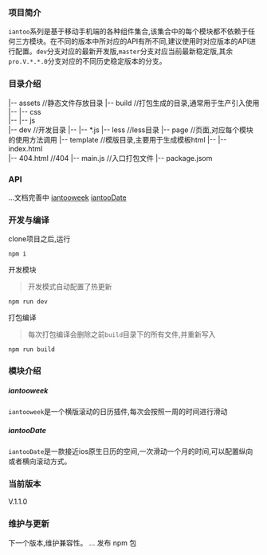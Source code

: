 ### 项目简介


`iantoo`系列是基于移动手机端的各种组件集合,该集合中的每个模块都不依赖于任何三方模块。在不同的版本中所对应的API有所不同,建议使用时对应版本的API进行配置。`dev`分支对应的最新开发版,`master`分支对应当前最新稳定版,其余`pro.V.*.*.0`分支对应的不同历史稳定版本的分支。





### 目录介绍


|-- assets  			//静态文件存放目录
|-- build				//打包生成的目录,通常用于生产引入使用
|--	 |-- css			
|--	 |-- js			
|-- dev					//开发目录
|--	 |-- \*.js
|-- less				//less目录
|-- page				//页面,对应每个模块的使用方法调用
|-- template			//模版目录,主要用于生成模板html
|--	 |-- index.html 	
|-- 404.html 			//404
|-- main.js				//入口打包文件
|-- package.jsom




### API 

...文档完善中
[iantooweek](http://xiangzongliang.com/tool)
[iantooDate](http://xiangzongliang.com/tool)





### 开发与编译

clone项目之后,运行
```
npm i
```
开发模块
> 开发模式自动配置了热更新
```
npm run dev
```
打包编译
>每次打包编译会删除之前`build`目录下的所有文件,并重新写入
```
npm run build
```






### 模块介绍


##### iantooweek

`iantooweek`是一个横版滚动的日历插件,每次会按照一周的时间进行滑动


##### iantooDate

`iantooDate`是一款接近ios原生日历的空间,一次滑动一个月的时间,可以配置纵向或者横向滚动方式。






### 当前版本

V.1.1.0





### 维护与更新

下一个版本,维护兼容性。
...
发布 npm 包
